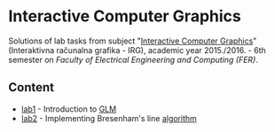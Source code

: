 # Interactive Computer Graphics

Solutions of lab tasks from subject "[Interactive Computer Graphics](http://www.fer.unizg.hr/en/course/icg)" (Interaktivna računalna grafika - IRG), academic year 2015./2016. - 6th semester on _Faculty of Electrical Engineering and Computing (FER)_.

## Content

* [lab1](https://github.com/hermanzdosilovic/irg/tree/master/lab1) - Introduction to [GLM](http://glm.g-truc.net/0.9.7/index.html)
* [lab2](https://github.com/hermanzdosilovic/irg/tree/master/lab2) - Implementing Bresenham's line [algorithm](https://github.com/hermanzdosilovic/irg/blob/master/lab2/task.cpp)

